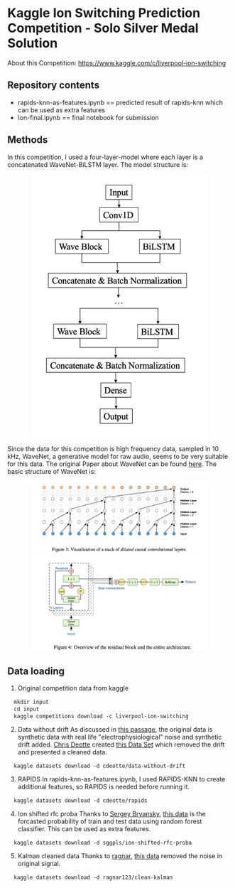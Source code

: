 # Kaggle Ion Switching Prediction Competition - Solo Silver Medal Solution
About this Competition: https://www.kaggle.com/c/liverpool-ion-switching
## Repository contents
* rapids-knn-as-features.ipynb == predicted result of rapids-knn which can be used as extra features
* Ion-final.ipynb == final notebook for submission
## Methods
In this competition, I used a four-layer-model where each layer is a concatenated WaveNet-BiLSTM layer. The model structure is:

<p align="middle">
  <img src="img/Ion_Model_Structure.png" width="400"/>
</p>

Since the data for this competition is high frequency data, sampled in 10 kHz, WaveNet, a generative model for raw audio, seems to be very suitable for this data. The original Paper about WaveNet can be found [here](https://arxiv.org/pdf/1609.03499.pdf). The basic structure of WaveNet is: 

<p align="middle">
  <img src="img/WaveNet-1.png" width="400"/>
  <img src="img/WaveNet-2.png" width="400"/>
</p>

## Data loading
1. Original competition data from kaggle
```
  mkdir input
  cd input
  kaggle competitions download -c liverpool-ion-switching
```
2. Data without drift
As discussed in [this passage](https://www.kaggle.com/c/liverpool-ion-switching/discussion/133874), the original data is synthetic data with real life "electrophysiological" noise and synthetic drift added. [Chris Deotte](https://www.kaggle.com/cdeotte) created [this Data Set](https://www.kaggle.com/cdeotte/data-without-drift) which removed the drift and presented a cleaned data.
```
  kaggle datasets download -d cdeotte/data-without-drift
```
3. RAPIDS
In rapids-knn-as-features.ipynb, I used RAPIDS-KNN to create additional features, so RAPIDS is needed before running it.
```
  kaggle datasets download -d cdeotte/rapids
```
4. Ion shifted rfc proba
Thanks to [Sergey Bryansky](https://www.kaggle.com/sggpls/competitions), [this data](https://www.kaggle.com/sggpls/ion-shifted-rfc-proba) is the forcasted probability of train and test data using random forest classifier. This can be used as extra features.
```
  kaggle datasets download -d sggpls/ion-shifted-rfc-proba
```
5. Kalman cleaned data
Thanks to [ragnar](https://www.kaggle.com/ragnar123), [this data](https://www.kaggle.com/ragnar123/clean-kalman) removed the noise in original signal.
```
  kaggle datasets download -d ragnar123/clean-kalman
```
